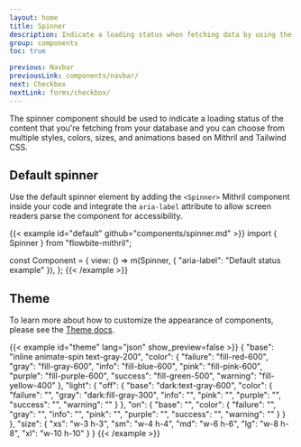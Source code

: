 ```yaml
---
layout: home
title: Spinner
description: Indicate a loading status when fetching data by using the spinner component built with Mithril and animated with Tailwind CSS based on multiple colors and sizes
group: components
toc: true

previous: Navbar
previousLink: components/navbar/
next: Checkbox
nextLink: forms/checkbox/
---
```


The spinner component should be used to indicate a loading status of the content that you're fetching from your database and you can choose from multiple styles, colors, sizes, and animations based on Mithril and Tailwind CSS.

## Default spinner

Use the default spinner element by adding the `<Spinner>` Mithril component inside your code and integrate the `aria-label` attribute to allow screen readers parse the component for accessibility.

{{< example id="default" github="components/spinner.md" >}}
import { Spinner } from "flowbite-mithril";

const Component = {
  view: () =>
    m(Spinner, { "aria-label": "Default status example" }),
};
{{< /example >}}

## Theme

To learn more about how to customize the appearance of components, please see the [Theme docs](https://www.flowbite-react.com/docs/customize/theme).

{{< example id="theme" lang="json" show_preview=false >}}
{
  "base": "inline animate-spin text-gray-200",
  "color": {
    "failure": "fill-red-600",
    "gray": "fill-gray-600",
    "info": "fill-blue-600",
    "pink": "fill-pink-600",
    "purple": "fill-purple-600",
    "success": "fill-green-500",
    "warning": "fill-yellow-400"
  },
  "light": {
    "off": {
      "base": "dark:text-gray-600",
      "color": {
        "failure": "",
        "gray": "dark:fill-gray-300",
        "info": "",
        "pink": "",
        "purple": "",
        "success": "",
        "warning": ""
      }
    },
    "on": {
      "base": "",
      "color": {
        "failure": "",
        "gray": "",
        "info": "",
        "pink": "",
        "purple": "",
        "success": "",
        "warning": ""
      }
    }
  },
  "size": {
    "xs": "w-3 h-3",
    "sm": "w-4 h-4",
    "md": "w-6 h-6",
    "lg": "w-8 h-8",
    "xl": "w-10 h-10"
  }
}
{{< /example >}}

